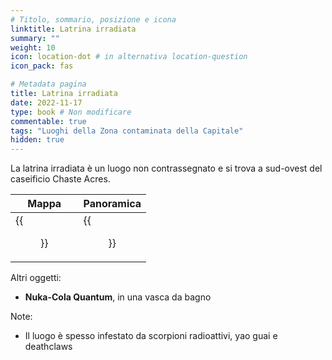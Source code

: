 ```yaml
---
# Titolo, sommario, posizione e icona
linktitle: Latrina irradiata
summary: ""
weight: 10
icon: location-dot # in alternativa location-question
icon_pack: fas

# Metadata pagina
title: Latrina irradiata
date: 2022-11-17
type: book # Non modificare
commentable: true
tags: "Luoghi della Zona contaminata della Capitale"
hidden: true
---
```




La latrina irradiata è un luogo non contrassegnato e si trova a sud-ovest del caseificio Chaste Acres.

| Mappa                                | Panoramica                                  |
| ------------------------------------ | ------------------------------------------- |
| {{<figure src="CAD_Farm_loc.webp">}} | {{<figure src="Irradiated_outhouse.webp">}} |


Altri oggetti:
- **Nuka-Cola Quantum**, in una vasca da bagno

Note:
- Il luogo è spesso infestato da scorpioni radioattivi, yao guai e deathclaws

